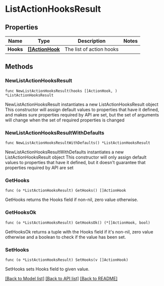 # ListActionHooksResult

## Properties

Name | Type | Description | Notes
------------ | ------------- | ------------- | -------------
**Hooks** | [**[]ActionHook**](ActionHook.md) | The list of action hooks | 

## Methods

### NewListActionHooksResult

`func NewListActionHooksResult(hooks []ActionHook, ) *ListActionHooksResult`

NewListActionHooksResult instantiates a new ListActionHooksResult object
This constructor will assign default values to properties that have it defined,
and makes sure properties required by API are set, but the set of arguments
will change when the set of required properties is changed

### NewListActionHooksResultWithDefaults

`func NewListActionHooksResultWithDefaults() *ListActionHooksResult`

NewListActionHooksResultWithDefaults instantiates a new ListActionHooksResult object
This constructor will only assign default values to properties that have it defined,
but it doesn't guarantee that properties required by API are set

### GetHooks

`func (o *ListActionHooksResult) GetHooks() []ActionHook`

GetHooks returns the Hooks field if non-nil, zero value otherwise.

### GetHooksOk

`func (o *ListActionHooksResult) GetHooksOk() (*[]ActionHook, bool)`

GetHooksOk returns a tuple with the Hooks field if it's non-nil, zero value otherwise
and a boolean to check if the value has been set.

### SetHooks

`func (o *ListActionHooksResult) SetHooks(v []ActionHook)`

SetHooks sets Hooks field to given value.



[[Back to Model list]](../README.md#documentation-for-models) [[Back to API list]](../README.md#documentation-for-api-endpoints) [[Back to README]](../README.md)


